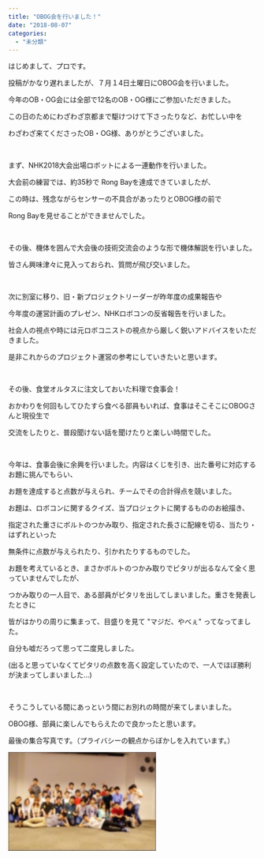 ```yaml
---
title: "OBOG会を行いました！"
date: "2018-08-07"
categories: 
  - "未分類"
---
```


はじめまして、プロです。

投稿がかなり遅れましたが、７月１4日土曜日にOBOG会を行いました。

今年のOB・OG会には全部で12名のOB・OG様にご参加いただきました。

この日のためにわざわざ京都まで駆けつけて下さったりなど、お忙しい中を

わざわざ来てくださったOB・OG様、ありがとうございました。

 

まず、NHK2018大会出場ロボットによる一連動作を行いました。

大会前の練習では、約35秒で Rong Bayを達成できていましたが、

この時は、残念ながらセンサーの不具合があったりとOBOG様の前で

Rong Bayを見せることができませんでした。

 

その後、機体を囲んで大会後の技術交流会のような形で機体解説を行いました。

皆さん興味津々に見入っておられ、質問が飛び交いました。

 

次に別室に移り、旧・新プロジェクトリーダーが昨年度の成果報告や

今年度の運営計画のプレゼン、NHKロボコンの反省報告を行いました。

社会人の視点や時には元ロボコニストの視点から厳しく鋭いアドバイスをいただきました。

是非これからのプロジェクト運営の参考にしていきたいと思います。

 

その後、食堂オルタスに注文しておいた料理で食事会！

おかわりを何回もしてひたすら食べる部員もいれば、食事はそこそこにOBOGさんと現役生で

交流をしたりと、普段聞けない話を聞けたりと楽しい時間でした。

 

今年は、食事会後に余興を行いました。内容はくじを引き、出た番号に対応するお題に挑んでもらい、

お題を達成すると点数が与えられ、チームでその合計得点を競いました。

お題は、ロボコンに関するクイズ、当プロジェクトに関するもののお絵描き、

指定された重さにボルトのつかみ取り、指定された長さに配線を切る、当たり・はずれといった

無条件に点数が与えられたり、引かれたりするものでした。

お題を考えているとき、まさかボルトのつかみ取りでピタリが出るなんて全く思っていませんでしたが、

つかみ取りの一人目で、ある部員がピタリを出してしまいました。重さを発表したときに

皆がはかりの周りに集まって、目盛りを見て "マジだ、やべぇ" ってなってました。

自分も嘘だろって思って二度見しました。

(出ると思っていなくてピタリの点数を高く設定していたので、一人でほぼ勝利が決まってしまいました...)

 

そうこうしている間にあっという間にお別れの時間が来てしまいました。

OBOG様、部員に楽しんでもらえたので良かったと思います。

最後の集合写真です。（プライバシーの観点からぼかしを入れています。）

[![](images/HZBP4421-300x200.jpg)](http://www.fortefibre.net/blog/wp-content/uploads/2018/08/HZBP4421.jpg)
